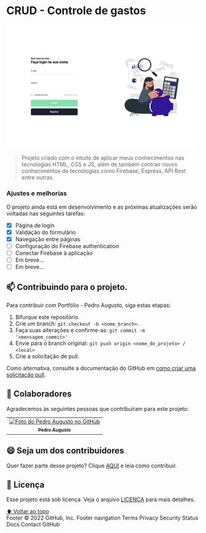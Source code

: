 # CRUD - Controle de gastos

<!---Esses são exemplos. Veja https://shields.io para outras pessoas ou para personalizar este conjunto de escudos. Você pode querer incluir dependências, status do projeto e informações de licença aqui--->

<img src="./assets/images/pagina-login.jpg" alt="login imagem">

> Projeto criado com o intuito de aplicar meus conhecimentos nas tecnologias HTML, CSS e JS, além de também contrair novos conhecimentos de tecnologias como Firebase, Express, API Rest entre outras.

### Ajustes e melhorias

O projeto ainda está em desenvolvimento e as próximas atualizações serão voltadas nas seguintes tarefas:

- [x] Página de login
- [x] Validação do formulário
- [x] Navegação entre páginas
- [ ] Configuração do Firebase authentication
- [ ] Conectar Firebase à aplicação
- [ ] Em breve...
- [ ] Em breve...

## 📫 Contribuindo para o projeto.

<!---Se o seu README for longo ou se você tiver algum processo ou etapas específicas que deseja que os contribuidores sigam, considere a criação de um arquivo CONTRIBUTING.md separado--->

Para contribuir com Portfólio - Pedro Augusto, siga estas etapas:

1. Bifurque este repositório.
2. Crie um branch: `git checkout -b <nome_branch>`.
3. Faça suas alterações e confirme-as: `git commit -m '<mensagem_commit>'`
4. Envie para o branch original: `git push origin <nome_do_projeto> / <local>`
5. Crie a solicitação de pull.

Como alternativa, consulte a documentação do GitHub em [como criar uma solicitação pull](https://help.github.com/en/github/collaborating-with-issues-and-pull-requests/creating-a-pull-request).

## 🤝 Colaboradores

Agradecemos às seguintes pessoas que contribuíram para este projeto:

<table>
  <tr>
    <td align="center">
      <a href="#">
        <img src="https://avatars.githubusercontent.com/u/85378029?s=400&u=cfbe4dd6d65f73bf62c66761b9901848625050d9&v=4" width="100px;" alt="Foto do Pedro Augusto no GitHub"/><br>
        <sub>
          <b>Pedro Augusto</b>
        </sub>
      </a>
    </td>
  </tr>
</table>

## 😄 Seja um dos contribuidores<br>

Quer fazer parte desse projeto? Clique [AQUI](CONTRIBUTING.md) e leia como contribuir.

## 📝 Licença

Esse projeto está sob licença. Veja o arquivo [LICENÇA](LICENSE.md) para mais detalhes.

[⬆ Voltar ao topo](#nome-do-projeto)<br>
Footer
© 2022 GitHub, Inc.
Footer navigation
Terms
Privacy
Security
Status
Docs
Contact GitHub